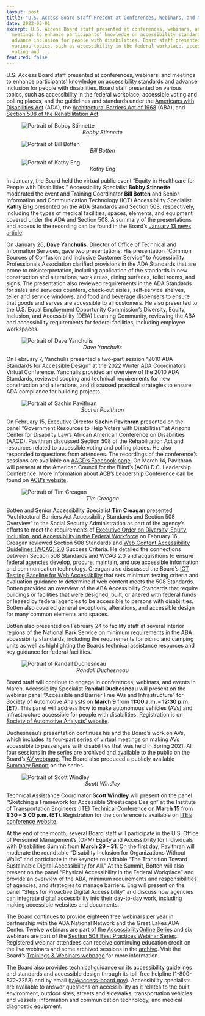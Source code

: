 ```yaml
---
layout: post
title: "U.S. Access Board Staff Present at Conferences, Webinars, and Meetings "
date: 2022-03-01
excerpt: U.S. Access Board staff presented at conferences, webinars, and
  meetings to enhance participants’ knowledge on accessibility standards and
  advance inclusion for people with disabilities. Board staff presented on
  various topics, such as accessibility in the federal workplace, accessible
  voting and . . .
featured: false
---
```

U.S. Access Board staff presented at conferences, webinars, and meetings to enhance participants’ knowledge on accessibility standards and advance inclusion for people with disabilities. Board staff presented on various topics, such as accessibility in the federal workplace, accessible voting and polling places, and the guidelines and standards under the [Americans with Disabilities Act](https://www.access-board.gov/ada/) (ADA), the [Architectural Barriers Act of 1968](https://www.access-board.gov/aba/) (ABA), and [Section 508 of the Rehabilitation Act](https://www.access-board.gov/ict/).


<div class="img-right">
<figure>
  <img src="{{ site.baseurl }}/images/uploads/bobby-stinnette-small.png" alt="Portrait of Bobby Stinnette" class="center">
  <figcaption style="text-align:center">
    <em>Bobby Stinnette</em>
  </figcaption>
</figure>
<figure>
  <img src="{{ site.baseurl }}/images/uploads/bill-botten-small.png" alt="Portrait of Bill Botten" class="center">
  <figcaption style="text-align:center">
    <em>Bill Botten</em>
  </figcaption>
</figure>
<figure>
  <img src="{{ site.baseurl }}/images/uploads/kathy-eng-small.png" alt="Portrait of Kathy Eng" class="center">
  <figcaption style="text-align:center">
    <em>Kathy Eng</em>
  </figcaption>
</figure>
</div>


In January, the Board held the virtual public event “Equity in Healthcare for People with Disabilities.” Accessibility Specialist **Bobby Stinnette** moderated the event and Training Coordinator **Bill Botten** and Senior Information and Communication Technology (ICT) Accessibility Specialist **Kathy Eng** presented on the ADA Standards and Section 508, respectively, including the types of medical facilities, spaces, elements, and equipment covered under the ADA and Section 508. A summary of the presentations and access to the recording can be found in the Board’s [January 13 news article](https://www.access-board.gov/news/2022/01/13/u-s-access-board-hosts-virtual-event-on-equity-in-healthcare-for-people-with-disabilities/).

On January 26, **Dave Yanchulis**, Director of Office of Technical and Information Services, gave two presentations. His presentation “Common Sources of Confusion and Inclusive Customer Service” to Accessibility Professionals Association clarified provisions in the ADA Standards that are prone to misinterpretation, including application of the standards in new construction and alterations, work areas, dining surfaces, toilet rooms, and signs. The presentation also reviewed requirements in the ADA Standards for sales and services counters, check-out aisles, self-service shelves, teller and service windows, and food and beverage dispensers to ensure that goods and serves are accessible to all customers. He also presented to the U.S. Equal Employment Opportunity Commission’s Diversity, Equity, Inclusion, and Accessibility (DEIA) Learning Community, reviewing the ABA and accessibility requirements for federal facilities, including employee workspaces. 

<figure class="img-left">
  <img src="{{ site.baseurl }}/images/uploads/dave-yanchulis-small.png" alt="Portrait of Dave Yanchulis" class="center">
  <figcaption style="text-align:center">
    <em>Dave Yanchulis</em>
  </figcaption>
</figure>

On February 7, Yanchulis presented a two-part session “2010 ADA Standards for Accessible Design” at the 2022 Winter ADA Coordinators Virtual Conference. Yanchulis provided an overview of the 2010 ADA Standards, reviewed scoping and technical requirements for new construction and alterations, and discussed practical strategies to ensure ADA compliance for building projects.


<figure class="img-right">
  <img src="{{ site.baseurl }}/images/uploads/sachin-pavithran-small.png" alt="Portrait of Sachin Pavithran" class="center">
  <figcaption style="text-align:center">
    <em>Sachin Pavithran</em>
  </figcaption>
</figure>


On February 15, Executive Director **Sachin Pavithran** presented on the panel “Government Resources to Help Voters with Disabilities” at Arizona Center for Disability Law’s African American Conference on Disabilities (AACD). Pavithran discussed Section 508 of the Rehabilitation Act and resources related to accessible voting and polling places. He also responded to questions from attendees. The recordings of the conference’s sessions are available on [AACD’s Facebook page](https://www.facebook.com/AfricanAmericanConferenceOnDisabilities/). On March 14, Pavithran will present at the American Council for the Blind’s (ACB) D.C. Leadership Conference. More information about ACB’s Leadership Conference can be found on [ACB’s website](https://www.acb.org/come-all-2022-dc-leadership-conference).


<figure class="img-left">
  <img src="{{ site.baseurl }}/images/uploads/tim-creagan-small.png" alt="Portrait of Tim Creagan" class="center">
  <figcaption style="text-align:center">
    <em>Tim Creagan</em>
  </figcaption>
</figure>


Botten and Senior Accessibility Specialist **Tim Creagan** presented “Architectural Barriers Act Accessibility Standards and Section 508 Overview” to the Social Security Administration as part of the agency’s efforts to meet the requirements of [Executive Order on Diversity, Equity, Inclusion, and Accessibility in the Federal Workforce](https://www.whitehouse.gov/briefing-room/presidential-actions/2021/06/25/executive-order-on-diversity-equity-inclusion-and-accessibility-in-the-federal-workforce/) on February 16. Creagan reviewed Section 508 Standards and [Web Content Accessibility Guidelines (WCAG) 2.0](https://www.w3.org/WAI/standards-guidelines/wcag/) Success Criteria. He detailed the connections between Section 508 Standards and WCAG 2.0 and acquisitions to ensure federal agencies develop, procure, maintain, and use accessible information and communication technology. Creagan also discussed the Board’s [ICT Testing Baseline for Web Accessibility](https://ictbaseline.access-board.gov/) that sets minimum testing criteria and evaluation guidance to determine if web content meets the 508 Standards. Botten provided an overview of the ABA Accessibility Standards that require buildings or facilities that were designed, built, or altered with federal funds or leased by federal agencies to be accessible to persons with disabilities. Botten also covered general exceptions, alterations, and accessible design for many common elements and spaces.

Botten also presented on February 24 to facility staff at several interior regions of the National Park Service on minimum requirements in the ABA accessibility standards, including the requirements for picnic and camping units as well as highlighting the Boards technical assistance resources and key guidance for federal facilities.


<figure class="img-left">
  <img src="{{ site.baseurl }}/images/uploads/randall-duchesneau-small.png" alt="Portrait of Randall Duchesneau" class="center">
  <figcaption style="text-align:center">
    <em>Randall Duchesneau</em>
  </figcaption>
</figure>


Board staff will continue to engage in conferences, webinars, and events in March. Accessibility Specialist **Randall Duchesneau** will present on the webinar panel “Accessible and Barrier Free AVs and Infrastructure” for Society of Automotive Analysts on **March 9** from **11:00 a.m. – 12:30 p.m. (ET)**. This panel will address how to make autonomous vehicles (AVs) and infrastructure accessible for people with disabilities. Registration is on [Society of Automotive Analysts’ website](https://saaauto.com/event/accessible-and-barrier-free-avs-and-infrastructure-webinar/).

Duchesneau’s presentation continues his and the Board’s work on AVs, which includes its four-part series of virtual meetings on making AVs accessible to passengers with disabilities that was held in Spring 2021. All four sessions in the series are archived and available to the public on the Board’s [AV webpage](https://www.access-board.gov/av/). The Board also produced a publicly available [Summary Report](https://www.access-board.gov/av/report.html) on the series.


<figure class="img-right">
  <img src="{{ site.baseurl }}/images/uploads/scott-windley-small.png" alt="Portrait of Scott Windley" class="center">
  <figcaption style="text-align:center">
    <em>Scott Windley</em>
  </figcaption>
</figure>

Technical Assistance Coordinator **Scott Windley** will present on the panel “Sketching a Framework for Accessible Streetscape Design” at the Institute of Transportation Engineers (ITE) Technical Conference on **March 15** from **1:30 – 3:00 p.m. (ET)**. Registration for the conference is available on [ITE’s conference website](https://www.itetechconference.org/).

At the end of the month, several Board staff will participate in the U.S. Office of Personnel Management’s (OPM) Equity and Accessibility for Individuals with Disabilities Summit from **March 29 – 31**. On the first day, Pavithran will moderate the roundtable “Disability Inclusion for Organizations Without Walls” and participate in the keynote roundtable “The Transition Toward Sustainable Digital Accessibility for All.” At the Summit, Botten will also present on the panel “Physical Accessibility in the Federal Workplace” and provide an overview of the ABA, minimum requirements and responsibilities of agencies, and strategies to manage barriers. Eng will present on the panel “Steps for Proactive Digital Accessibility” and discuss how agencies can integrate digital accessibility into their day-to-day work, including making accessible websites and documents.

The Board continues to provide eighteen free webinars per year in partnership with the ADA National Network and the Great Lakes ADA Center. Twelve webinars are part of the [AccessibilityOnline Series](https://www.accessibilityonline.org/ao) and six webinars are part of the [Section 508 Best Practices Webinar Series](https://www.accessibilityonline.org/cioc-508). Registered webinar attendees can receive continuing education credit on the live webinars and some archived sessions in the [archive](https://www.accessibilityonline.org/ao/archives/). Visit the Board’s [Trainings & Webinars webpage](https://www.access-board.gov/webinars/) for more information.

The Board also provides technical guidance on its accessibility guidelines and standards and accessible design through its toll-free helpline (1-800-872-2253) and by email ([ta@access-board.gov](mailto:ta@access-board.gov)). Accessibility specialists are available to answer questions on accessibility as it relates to the built environment, outdoor sites, streets and sidewalks, transportation vehicles and vessels, information and communication technology, and medical diagnostic equipment.
